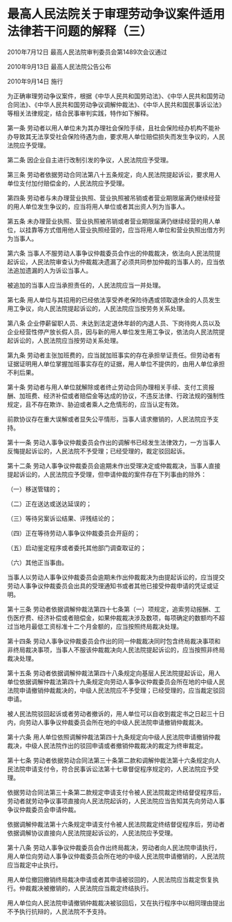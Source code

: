 # 最高人民法院关于审理劳动争议案件适用法律若干问题的解释（三）

2010年7月12日 最高人民法院审判委员会第1489次会议通过

2010年9月13日 最高人民法院公告公布

2010年9月14日 施行

为正确审理劳动争议案件，根据《中华人民共和国劳动法》、《中华人民共和国劳动合同法》、《中华人民共和国劳动争议调解仲裁法》、《中华人民共和国民事诉讼法》等相关法律规定，结合民事审判实践，特作如下解释。

第一条 劳动者以用人单位未为其办理社会保险手续，且社会保险经办机构不能补办导致其无法享受社会保险待遇为由，要求用人单位赔偿损失而发生争议的，人民法院应予受理。

第二条 因企业自主进行改制引发的争议，人民法院应予受理。

第三条 劳动者依据劳动合同法第八十五条规定，向人民法院提起诉讼，要求用人单位支付加付赔偿金的，人民法院应予受理。

第四条 劳动者与未办理营业执照、营业执照被吊销或者营业期限届满仍继续经营的用人单位发生争议的，应当将用人单位或者其出资人列为当事人。

第五条 未办理营业执照、营业执照被吊销或者营业期限届满仍继续经营的用人单位，以挂靠等方式借用他人营业执照经营的，应当将用人单位和营业执照出借方列为当事人。

第六条 当事人不服劳动人事争议仲裁委员会作出的仲裁裁决，依法向人民法院提起诉讼，人民法院审查认为仲裁裁决遗漏了必须共同参加仲裁的当事人的，应当依法追加遗漏的人为诉讼当事人。

被追加的当事人应当承担责任的，人民法院应当一并处理。

第七条 用人单位与其招用的已经依法享受养老保险待遇或领取退休金的人员发生用工争议，向人民法院提起诉讼的，人民法院应当按劳务关系处理。

第八条 企业停薪留职人员、未达到法定退休年龄的内退人员、下岗待岗人员以及企业经营性停产放长假人员，因与新的用人单位发生用工争议，依法向人民法院提起诉讼的，人民法院应当按劳动关系处理。

第九条 劳动者主张加班费的，应当就加班事实的存在承担举证责任。但劳动者有证据证明用人单位掌握加班事实存在的证据，用人单位不提供的，由用人单位承担不利后果。

第十条 劳动者与用人单位就解除或者终止劳动合同办理相关手续、支付工资报酬、加班费、经济补偿或者赔偿金等达成的协议，不违反法律、行政法规的强制性规定，且不存在欺诈、胁迫或者乘人之危情形的，应当认定有效。

前款协议存在重大误解或者显失公平情形，当事人请求撤销的，人民法院应予支持。

第十一条 劳动人事争议仲裁委员会作出的调解书已经发生法律效力，一方当事人反悔提起诉讼的，人民法院不予受理；已经受理的，裁定驳回起诉。

第十二条 劳动人事争议仲裁委员会逾期未作出受理决定或仲裁裁决，当事人直接提起诉讼的，人民法院应予受理，但申请仲裁的案件存在下列事由的除外：

（一）移送管辖的；

（二）正在送达或送达延误的；

（三）等待另案诉讼结果、评残结论的；

（四）正在等待劳动人事争议仲裁委员会开庭的；

（五）启动鉴定程序或者委托其他部门调查取证的；

（六）其他正当事由。

当事人以劳动人事争议仲裁委员会逾期未作出仲裁裁决为由提起诉讼的，应当提交劳动人事争议仲裁委员会出具的受理通知书或者其他已接受仲裁申请的凭证或证明。

第十三条 劳动者依据调解仲裁法第四十七条第（一）项规定，追索劳动报酬、工伤医疗费、经济补偿或者赔偿金，如果仲裁裁决涉及数项，每项确定的数额均不超过当地月最低工资标准十二个月金额的，应当按照终局裁决处理。

第十四条 劳动人事争议仲裁委员会作出的同一仲裁裁决同时包含终局裁决事项和非终局裁决事项，当事人不服该仲裁裁决向人民法院提起诉讼的，应当按照非终局裁决处理。

第十五条 劳动者依据调解仲裁法第四十八条规定向基层人民法院提起诉讼，用人单位依据调解仲裁法第四十九条规定向劳动人事争议仲裁委员会所在地的中级人民法院申请撤销仲裁裁决的，中级人民法院应不予受理；已经受理的，应当裁定驳回申请。

被人民法院驳回起诉或者劳动者撤诉的，用人单位可以自收到裁定书之日起三十日内，向劳动人事争议仲裁委员会所在地的中级人民法院申请撤销仲裁裁决。

第十六条 用人单位依照调解仲裁法第四十九条规定向中级人民法院申请撤销仲裁裁决，中级人民法院作出的驳回申请或者撤销仲裁裁决的裁定为终审裁定。

第十七条 劳动者依据劳动合同法第三十条第二款和调解仲裁法第十六条规定向人民法院申请支付令，符合民事诉讼法第十七章督促程序规定的，人民法院应予受理。

依据劳动合同法第三十条第二款规定申请支付令被人民法院裁定终结督促程序后，劳动者就劳动争议事项直接向人民法院起诉的，人民法院应当告知其先向劳动人事争议仲裁委员会申请仲裁。

依据调解仲裁法第十六条规定申请支付令被人民法院裁定终结督促程序后，劳动者依据调解协议直接向人民法院提起诉讼的，人民法院应予受理。

第十八条 劳动人事争议仲裁委员会作出终局裁决，劳动者向人民法院申请执行，用人单位向劳动人事争议仲裁委员会所在地的中级人民法院申请撤销的，人民法院应当裁定中止执行。

用人单位撤回撤销终局裁决申请或者其申请被驳回的，人民法院应当裁定恢复执行。仲裁裁决被撤销的，人民法院应当裁定终结执行。

用人单位向人民法院申请撤销仲裁裁决被驳回后，又在执行程序中以相同理由提出不予执行抗辩的，人民法院不予支持。
